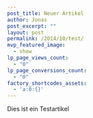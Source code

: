 ```yaml
---
post_title: Neuer Artikel
author: Jonas
post_excerpt: ""
layout: post
permalink: /2014/10/test/
mvp_featured_image:
  - show
lp_page_views_count:
  - "0"
lp_page_conversions_count:
  - "0"
factory_shortcodes_assets:
  - 'a:0:{}'
---
```


Dies ist ein Testartikel